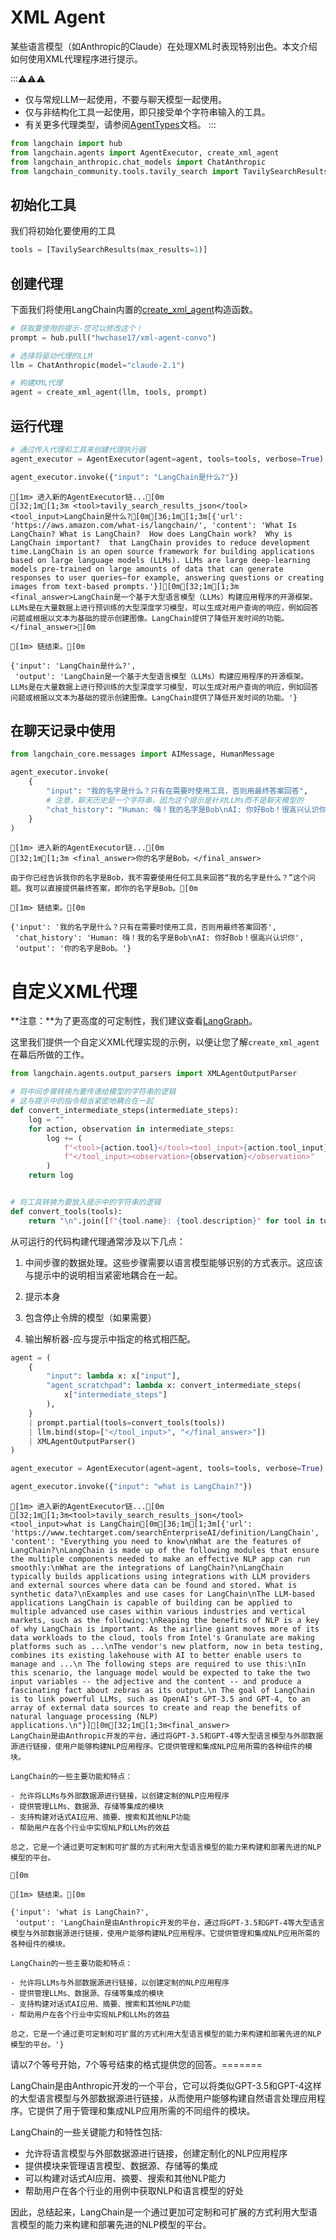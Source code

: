 # XML Agent

某些语言模型（如Anthropic的Claude）在处理XML时表现特别出色。本文介绍如何使用XML代理程序进行提示。

:::⚠⚠⚠



* 仅与常规LLM一起使用，不要与聊天模型一起使用。
* 仅与非结构化工具一起使用，即只接受单个字符串输入的工具。
* 有关更多代理类型，请参阅[AgentTypes](/modules/agents/agent_types/)文档。
:::

```python
from langchain import hub
from langchain.agents import AgentExecutor, create_xml_agent
from langchain_anthropic.chat_models import ChatAnthropic
from langchain_community.tools.tavily_search import TavilySearchResults
```

## 初始化工具

我们将初始化要使用的工具

```python
tools = [TavilySearchResults(max_results=1)]
```

## 创建代理

下面我们将使用LangChain内置的[create_xml_agent](https://api.python.langchain.com/en/latest/agents/langchain.agents.xml.base.create_xml_agent.html)构造函数。

```python
# 获取要使用的提示-您可以修改这个！
prompt = hub.pull("hwchase17/xml-agent-convo")
```

```python
# 选择将驱动代理的LLM
llm = ChatAnthropic(model="claude-2.1")

# 构建XML代理
agent = create_xml_agent(llm, tools, prompt)
```

## 运行代理

```python
# 通过传入代理和工具来创建代理执行器
agent_executor = AgentExecutor(agent=agent, tools=tools, verbose=True)
```

```python
agent_executor.invoke({"input": "LangChain是什么?"})
```

```
[1m> 进入新的AgentExecutor链...[0m
[32;1m[1;3m <tool>tavily_search_results_json</tool><tool_input>LangChain是什么?[0m[36;1m[1;3m[{'url': 'https://aws.amazon.com/what-is/langchain/', 'content': 'What Is LangChain? What is LangChain?  How does LangChain work?  Why is LangChain important?  that LangChain provides to reduce development time.LangChain is an open source framework for building applications based on large language models (LLMs). LLMs are large deep-learning models pre-trained on large amounts of data that can generate responses to user queries—for example, answering questions or creating images from text-based prompts.'}][0m[32;1m[1;3m <final_answer>LangChain是一个基于大型语言模型（LLMs）构建应用程序的开源框架。LLMs是在大量数据上进行预训练的大型深度学习模型，可以生成对用户查询的响应，例如回答问题或根据以文本为基础的提示创建图像。LangChain提供了降低开发时间的功能。</final_answer>[0m

[1m> 链结束。[0m
```

```
{'input': 'LangChain是什么?',
 'output': 'LangChain是一个基于大型语言模型（LLMs）构建应用程序的开源框架。LLMs是在大量数据上进行预训练的大型深度学习模型，可以生成对用户查询的响应，例如回答问题或根据以文本为基础的提示创建图像。LangChain提供了降低开发时间的功能。'}
```

## 在聊天记录中使用

```python
from langchain_core.messages import AIMessage, HumanMessage

agent_executor.invoke(
    {
        "input": "我的名字是什么？只有在需要时使用工具，否则用最终答案回答",
        # 注意，聊天历史是一个字符串，因为这个提示是针对LLMs而不是聊天模型的
        "chat_history": "Human: 嗨！我的名字是Bob\nAI: 你好Bob！很高兴认识你",
    }
)
```

```
[1m> 进入新的AgentExecutor链...[0m
[32;1m[1;3m <final_answer>你的名字是Bob。</final_answer>

由于你已经告诉我你的名字是Bob，我不需要使用任何工具来回答“我的名字是什么？”这个问题。我可以直接提供最终答案，即你的名字是Bob。[0m

[1m> 链结束。[0m
```

```
{'input': '我的名字是什么？只有在需要时使用工具，否则用最终答案回答',
 'chat_history': 'Human: 嗨！我的名字是Bob\nAI: 你好Bob！很高兴认识你',
 'output': '你的名字是Bob。'}
```

# 自定义XML代理

**注意：**为了更高度的可定制性，我们建议查看[LangGraph](/docs/langgraph)。

这里我们提供一个自定义XML代理实现的示例，以便让您了解`create_xml_agent`在幕后所做的工作。

```python
from langchain.agents.output_parsers import XMLAgentOutputParser
```

```python
# 将中间步骤转换为要传递给模型的字符串的逻辑
# 这与提示中的指令相当紧密地耦合在一起
def convert_intermediate_steps(intermediate_steps):
    log = ""
    for action, observation in intermediate_steps:
        log += (
            f"<tool>{action.tool}</tool><tool_input>{action.tool_input}"
            f"</tool_input><observation>{observation}</observation>"
        )
    return log


# 将工具转换为要放入提示中的字符串的逻辑
def convert_tools(tools):
    return "\n".join([f"{tool.name}: {tool.description}" for tool in tools])
```

从可运行的代码构建代理通常涉及以下几点：

1. 中间步骤的数据处理。这些步骤需要以语言模型能够识别的方式表示。这应该与提示中的说明相当紧密地耦合在一起。

2. 提示本身

3. 包含停止令牌的模型（如果需要）

4. 输出解析器-应与提示中指定的格式相匹配。

```python
agent = (
    {
        "input": lambda x: x["input"],
        "agent_scratchpad": lambda x: convert_intermediate_steps(
            x["intermediate_steps"]
        ),
    }
    | prompt.partial(tools=convert_tools(tools))
    | llm.bind(stop=["</tool_input>", "</final_answer>"])
    | XMLAgentOutputParser()
)
```

```python
agent_executor = AgentExecutor(agent=agent, tools=tools, verbose=True)
```

```python
agent_executor.invoke({"input": "what is LangChain?"})
```

```
[1m> 进入新的AgentExecutor链...[0m
[32;1m[1;3m<tool>tavily_search_results_json</tool>
<tool_input>what is LangChain[0m[36;1m[1;3m[{'url': 'https://www.techtarget.com/searchEnterpriseAI/definition/LangChain', 'content': "Everything you need to know\nWhat are the features of LangChain?\nLangChain is made up of the following modules that ensure the multiple components needed to make an effective NLP app can run smoothly:\nWhat are the integrations of LangChain?\nLangChain typically builds applications using integrations with LLM providers and external sources where data can be found and stored. What is synthetic data?\nExamples and use cases for LangChain\nThe LLM-based applications LangChain is capable of building can be applied to multiple advanced use cases within various industries and vertical markets, such as the following:\nReaping the benefits of NLP is a key of why LangChain is important. As the airline giant moves more of its data workloads to the cloud, tools from Intel's Granulate are making platforms such as ...\nThe vendor's new platform, now in beta testing, combines its existing lakehouse with AI to better enable users to manage and ...\n The following steps are required to use this:\nIn this scenario, the language model would be expected to take the two input variables -- the adjective and the content -- and produce a fascinating fact about zebras as its output.\n The goal of LangChain is to link powerful LLMs, such as OpenAI's GPT-3.5 and GPT-4, to an array of external data sources to create and reap the benefits of natural language processing (NLP) applications.\n"}][0m[32;1m[1;3m<final_answer>
LangChain是由Anthropic开发的平台，通过将GPT-3.5和GPT-4等大型语言模型与外部数据源进行链接，使用户能够构建NLP应用程序。它提供管理和集成NLP应用所需的各种组件的模块。

LangChain的一些主要功能和特点：

- 允许将LLMs与外部数据源进行链接，以创建定制的NLP应用程序
- 提供管理LLMs、数据源、存储等集成的模块
- 支持构建对话式AI应用、摘要、搜索和其他NLP功能
- 帮助用户在各个行业中实现NLP和LLMs的效益

总之，它是一个通过更可定制和可扩展的方式利用大型语言模型的能力来构建和部署先进的NLP模型的平台。

[0m

[1m> 链结束。[0m
```

```
{'input': 'what is LangChain?',
 'output': 'LangChain是由Anthropic开发的平台，通过将GPT-3.5和GPT-4等大型语言模型与外部数据源进行链接，使用户能够构建NLP应用程序。它提供管理和集成NLP应用所需的各种组件的模块。

LangChain的一些主要功能和特点：

- 允许将LLMs与外部数据源进行链接，以创建定制的NLP应用程序
- 提供管理LLMs、数据源、存储等集成的模块
- 支持构建对话式AI应用、摘要、搜索和其他NLP功能
- 帮助用户在各个行业中实现NLP和LLMs的效益

总之，它是一个通过更可定制和可扩展的方式利用大型语言模型的能力来构建和部署先进的NLP模型的平台。'}
```

请以7个等号开始，7个等号结束的格式提供您的回答。=======

LangChain是由Anthropic开发的一个平台，它可以将类似GPT-3.5和GPT-4这样的大型语言模型与外部数据源进行链接，从而使用户能够构建自然语言处理应用程序。它提供了用于管理和集成NLP应用所需的不同组件的模块。

LangChain的一些关键能力和特性包括:

- 允许将语言模型与外部数据源进行链接，创建定制化的NLP应用程序
- 提供模块来管理语言模型、数据源、存储等的集成
- 可以构建对话式AI应用、摘要、搜索和其他NLP能力
- 帮助用户在各个行业的用例中获取NLP和语言模型的好处

因此，总结起来，LangChain是一个通过更加可定制和可扩展的方式利用大型语言模型的能力来构建和部署先进的NLP模型的平台。

